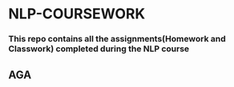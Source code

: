 # NLP-COURSEWORK
### This repo contains all the assignments(Homework and Classwork) completed during the NLP course
## AGA
